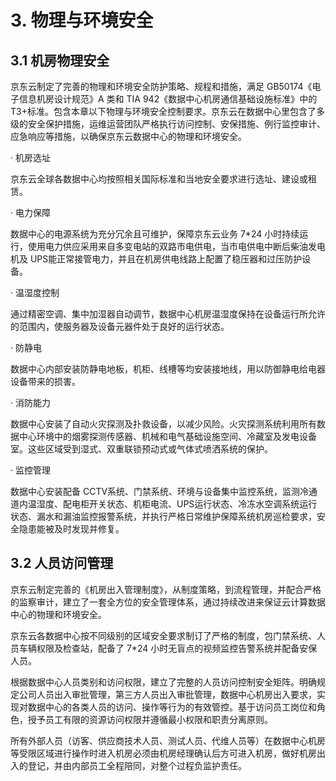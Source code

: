 # 3. 物理与环境安全
## 3.1 机房物理安全

京东云制定了完善的物理和环境安全防护策略、规程和措施，满足 GB50174《电子信息机房设计规范》A 类和 TIA 942《数据中心机房通信基础设施标准》中的T3+标准。包含本章以下物理与环境安全控制要求。京东云在数据中心里包含了多级的安全保护措施，运维运营团队严格执行访问控制、安保措施、例行监控审计、应急响应等措施，以确保京东云数据中心的物理和环境安全。

· 机房选址

京东云全球各数据中心均按照相关国际标准和当地安全要求进行选址、建设或租赁。

· 电力保障

数据中心的电源系统为充分冗余且可维护，保障京东云业务 7\*24 小时持续运行，使用电力供应采用来自多变电站的双路市电供电，当市电供电中断后柴油发电机及 UPS能正常接管电力，并且在机房供电线路上配置了稳压器和过压防护设备。

· 温湿度控制

通过精密空调、集中加湿器自动调节，数据中心机房温湿度保持在设备运行所允许的范围内，使服务器及设备元器件处于良好的运行状态。

· 防静电

数据中心内部安装防静电地板，机柜、线槽等均安装接地线，用以防御静电给电器设备带来的损害。

· 消防能力

数据中心安装了自动火灾探测及扑救设备，以减少风险。火灾探测系统利用所有数据中心环境中的烟雾探测传感器、机械和电气基础设施空间、冷藏室及发电设备室。这些区域受到湿式、双重联锁预动式或气体式喷洒系统的保护。

· 监控管理

数据中心安装配备 CCTV系统、门禁系统、环境与设备集中监控系统，监测冷通道内温湿度、配电柜开关状态、机柜电流、UPS运行状态、冷冻水空调系统运行状态、漏水和漏油监控报警系统，并执行严格日常维护保障系统机房巡检要求，安全隐患能被及时发现并修复。

## 3.2 人员访问管理

京东云制定完善的《机房出入管理制度》，从制度策略，到流程管理，并配合严格的监察审计，建立了一套全方位的安全管理体系，通过持续改进来保证云计算数据中心的物理和环境安全。

京东云各数据中心按不同级别的区域安全要求制订了严格的制度，包门禁系统、人员车辆权限及检查站，配备了 7\*24 小时无盲点的视频监控告警系统并配备安保人员。

根据数据中心人员类别和访问权限，建立了完整的人员访问控制安全矩阵。明确规定公司人员出入审批管理，第三方人员出入审批管理，数据中心机房出入要求，实现对数据中心的各类人员的访问、操作等行为的有效管控。基于访问员工岗位和角色，授予员工有限的资源访问权限并遵循最小权限和职责分离原则。

所有外部人员（访客、供应商技术人员、测试人员、代维人员等）在数据中心机房等受限区域进行操作时进入机房必须由机房经理确认后方可进入机房，做好机房出入的登记，并由内部员工全程陪同，对整个过程负监护责任。
